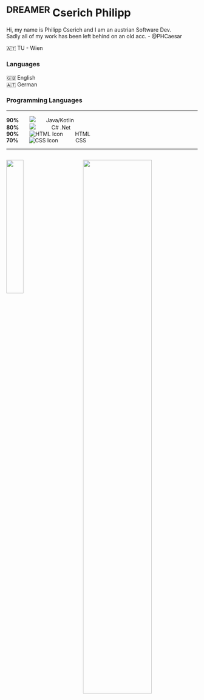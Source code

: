 <h1 text-align="center"> <sup>DREAMER</sup> Cserich Philipp</h1>

<p>
  Hi, my name is Philipp Cserich and I am an austrian Software Dev.<br>
  Sadly all of my work has been left behind on an old acc. - @PHCaesar

  🇦🇹 TU - Wien

  <h3>Languages</h3>
  🇬🇧 English<br>
  🇦🇹 German
  <h3>Programming Languages </h3>
 <hr>
 
**90%**&emsp;&emsp;<img src="https://img.shields.io/badge/-spring-CC3DFF?logo=spring&logoColor=ffffff&no-frame=true&no-bg=true">&emsp;&emsp;Java/Kotlin <br>
**80%**&emsp;&emsp;<img src="https://img.shields.io/badge/-.net-E32692?logo=.net&logoColor=fff">&emsp;&emsp;&emsp;C# .Net <br>
**90%**&emsp;&emsp;![HTML Icon](https://img.shields.io/badge/-HTML-FF0A0A?logo=html5&logoColor=fff) &emsp;&emsp;HTML <br>
**70%**&emsp;&emsp;![CSS Icon](https://img.shields.io/badge/-css-F31644?logo=css3&logoColor=fff) &emsp;&emsp;&emsp;CSS <br>
<hr>
</p>


<img src="https://github.com/OhCaesar/OhCaesar/assets/155546784/59891323-83b1-4084-8e04-b8acafd4d124" width="0px" >

<img align="left" src="http://github-profile-summary-cards.vercel.app/api/cards/stats?username=OhCaesar&theme=apprentice" width="30%" /> <img align="right" src="http://github-profile-summary-cards.vercel.app/api/cards/profile-details?username=OhCaesar&theme=apprentice&background-color=transparent" width="60%" />
